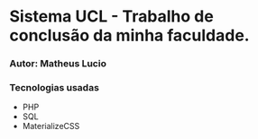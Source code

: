 # Sistema UCL - Trabalho de conclusão da minha faculdade.

### Autor: Matheus Lucio

### Tecnologias usadas
- PHP
- SQL
- MaterializeCSS
